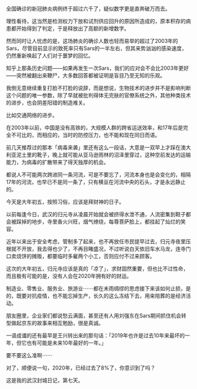 全国确诊的新冠肺炎病例终于超过六千了，疑似数字更是直奔破万而去。

理性看待，这当然是检测权力下放和试剂供应回升的原因所造成的，原本积存的病患都开始得到了判定，于是释放出了高额的新增数字。

然而同时让人忧虑的是，这场肺炎的确诊人数也轻而易举的超过了2003年的Sars，尽管目前显示的致死率只有Sars的一半左右，但其来势汹汹的感染速度，仍然重新唤起了人们对于噩梦的回忆。

知乎上那条历史问题——如果再发生一次Sars，我们的应对会不会比2003年更好——突然被翻出来鞭尸，大多数回答都被证明是盲目乃至无知的乐观。

我倒无意继续重复打脸不打脸的说辞，而是想说，生物技术的进步并不是影响判断这个问题的唯一参数，除了早就被批判得体无完肤的官僚系统之外，其他种类技术的进步，也会阴差阳错的制造难关。

比如交通网络的进步。

在2003年以前，中国是没有高铁的，大规模人群的跨省运送效率，和17年后是完全不可比的，而相应的，当时的防控压力，也不能和现在同日而语。

前几天推荐过的那本「病毒来袭」里还有这么一段话，大意是一双早上才踩在澳大利亚泥土里的靴子，晚上就可能从亚马逊雨林的沼泽里穿过，这种空前发达的运输能力，为病毒的扩散带来了得天独厚的机会。

都说人不可能两次跨进同一条河流，可是不要忘了，河流本身也是会变化的，相隔17年的河流，也早已不是同一条了，只有横亘在河流中央的石头，才是永远静止的。

今天是大年初五，按照习俗，应该是拜财神的日子。

以前每逢今日，武汉的归元寺从凌晨开始就会被挤得水泄不通，人流密集到鞋子都会被踩掉的地步，寺里香火兴旺，烟气缭绕，每尊菩萨脸上，都挂起了灿烂的笑容。

近年以来出于安全考虑，管制多了起来，也不再放任市民提早过去，归元寺夜里压根就不开放，我去得也少了，不再目睹盛况，不过听说白天依旧车水马龙，连寺门口卖烧饼的摊贩，都要临时多雇两个小工，否则应付不过来顾客。

这次的大年初五，归元寺应该是真的「凉了」，求财固然重要，但也比不过性命，而且极有可能的是，没有人会在2020年拥有好的财运。

制造业、零售业、服务业、旅游业⋯⋯都在未雨绸缪的思虑接下来该如何止损，是的，既要对抗疫情，也不能忘掉生产，长久的这么冻结下去，用来陪葬的是经济活动。

朋友圈里，企业家们都说愁云满面，甚至还有人用刘强东在Sars期间抓住机会转型做起京东的故事来相互勉励，很是真诚。

一语成谶的还有最早是王兴转出来的那句话：「2019年也许是过去10年来最坏的一年，但它也有可能是未来10年最好的一年。」

要不要这么准啊⋯⋯

对了，顺便说一句，2020年，已经过去了8%了，你意识到了吗？

这是我的武汉封城日记，第七天。
